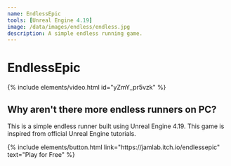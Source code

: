 ```yaml
---
name: EndlessEpic
tools: [Unreal Engine 4.19]
image: /data/images/endless/endless.jpg
description: A simple endless running game.
---
```


# EndlessEpic

{% include elements/video.html id="yZmY_pr5vzk" %}

## Why aren't there more endless runners on PC?
This is a simple endless runner built using Unreal Engine 4.19. This game is inspired from official Unreal Engine tutorials.

<p class="text-center">
{% include elements/button.html link="https://jamlab.itch.io/endlessepic" text="Play for Free" %}
</p>